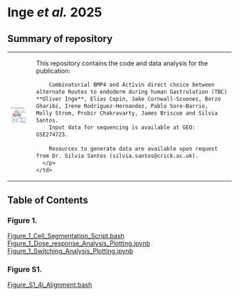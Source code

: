 # Inge _**et al.**_ 2025

## Summary of repository

<table>
  <tr>
    <td>
      <img src="./Inge_et_al_Graphical_Abstract.png" alt="Graphical Abstract" width="300" />
    </td>
    <td style="vertical-align: top; padding-left: 15px;">
      <p>
        This repository contains the code and data analysis for the publication:

        Combinatorial BMP4 and Activin direct choice between alternate Routes to endoderm during human Gastrulation (TBC) **Oliver Inge**, Elias Copin, Jake Cornwall-Scoones, Borzo Gharibi, Irene Rodriguez-Hernandez, Pablo Soro-Barrio,   Molly Strom, Probir Chakravarty, James Briscoe and Silvia Santos.  
        Input data for sequencing is available at GEO: GSE274723.

        Resources to generate data are available upon request from Dr. Silvia Santos (silvia.santos@crick.ac.uk).
      </p>
    </td>
  </tr>
</table>



## Table of Contents 

### Figure 1.

[Figure_1_Cell_Segmentation_Script.bash](./Figure_1_Cell_Segmentation_Script.bash)  
[Figure_1_Dose_response_Analysis_Plotting.ipynb](./Figure_1_Dose_response_Analysis_Plotting.ipynb)  
[Figure_1_Switching_Analysis_Plotting.ipynb](./Figure_1_Switching_Analysis_Plotting.ipynb)  

### Figure S1.

[Figure_S1_4i_Alignment.bash](./Figure_S1_4i_Alignment.bash)  

